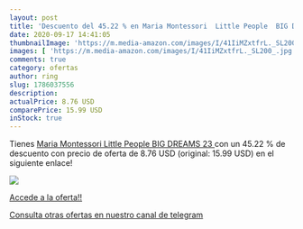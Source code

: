 ```yaml
---
layout: post
title: 'Descuento del 45.22 % en Maria Montessori  Little People  BIG DRE'
date: 2020-09-17 14:41:05
thumbnailImage: 'https://m.media-amazon.com/images/I/41IiMZxtfrL._SL200_.jpg'
images: [ 'https://m.media-amazon.com/images/I/41IiMZxtfrL._SL200_.jpg' ]
comments: true
category: ofertas
author: ring
slug: 1786037556
description:
actualPrice: 8.76 USD
comparePrice: 15.99 USD
inStock: true
---
```


Tienes [Maria Montessori  Little People  BIG DREAMS  23  ](https://www.amazon.com/dp/1786037556/?tag=redken08-20) con un 45.22 % de descuento con precio de oferta de 8.76 USD (original: 15.99 USD) en el siguiente enlace!

[![](https://m.media-amazon.com/images/I/41IiMZxtfrL._SL200_.jpg)](https://www.amazon.com/dp/1786037556/?tag=redken08-20)

[Accede a la oferta!!](https://www.amazon.com/dp/1786037556/?tag=redken08-20)

[Consulta otras ofertas en nuestro canal de telegram](https://t.me/s/ofertas25)
